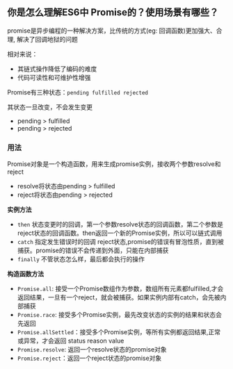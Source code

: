 ## 你是怎么理解ES6中 Promise的？使用场景有哪些？
promise是异步编程的一种解决方案，比传统的方式(eg: 回调函数)更加强大、合理, 解决了回调地狱的问题

相对来说：
- 其链式操作降低了编码的难度
- 代码可读性和可维护性增强

Promise有三种状态：`pending fulfilled rejected`

其状态一旦改变，不会发生变更
- pending > fulfilled
- pending > rejected

### 用法
Promise对象是一个构造函数，用来生成promise实例，接收两个参数resolve和reject
- resolve将状态由pending > fulfilled
- reject将状态由pending > rejected

**实例方法**
- `then` 状态变更时的回调，第一个参数resolve状态的回调函数，第二个参数是reject状态的回调函数。then返回一个新的Promise实例，所以可以链式调用
- `catch` 指定发生错误时的回调 reject状态,promise的错误有冒泡性质，直到被捕获。promise的错误不会传递到外面，只能在内部捕获
- `finally` 不管状态怎么样，最后都会执行的操作

**构造函数方法**
- `Promise.all`: 接受一个Promise数组作为参数，数组所有元素都fulfilled,才会返回结果，一旦有一个reject，就会被捕获。如果实例内部有catch，会先被内部捕获
- `Promise.race`: 接受多个Promise实例，最先改变状态的实例的结果和状态会先返回
- `Promise.allSettled`：接受多个Promise实例，等所有实例都返回结果,正常或异常，才会返回 status reason value
- `Promise.resolve`: 返回一个resolve状态的promise对象
- `Promise.reject`：返回一个reject状态的promise对象
